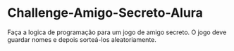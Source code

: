 # Challenge-Amigo-Secreto-Alura
Faça a logica de programação para um jogo de amigo secreto. O jogo deve guardar nomes e depois sorteá-los aleatoriamente. 
